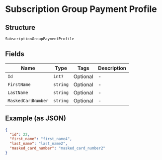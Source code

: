 
# Subscription Group Payment Profile

## Structure

`SubscriptionGroupPaymentProfile`

## Fields

| Name | Type | Tags | Description |
|  --- | --- | --- | --- |
| `Id` | `int?` | Optional | - |
| `FirstName` | `string` | Optional | - |
| `LastName` | `string` | Optional | - |
| `MaskedCardNumber` | `string` | Optional | - |

## Example (as JSON)

```json
{
  "id": 22,
  "first_name": "first_name4",
  "last_name": "last_name2",
  "masked_card_number": "masked_card_number2"
}
```

